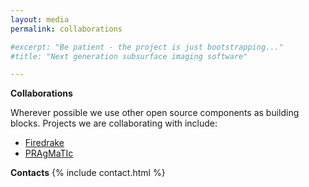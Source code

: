 ```yaml
---
layout: media
permalink: collaborations

#excerpt: "Be patient - the project is just bootstrapping..."
#title: "Next generation subsurface imaging software"

---
```


**Collaborations**

Wherever possible we use other open source components as building blocks.
Projects we are collaborating with include:

* [Firedrake](http://www.firedrakeproject.org)
* [PRAgMaTIc](https://github.com/ggorman/pragmatic)


**Contacts**
{% include contact.html %}